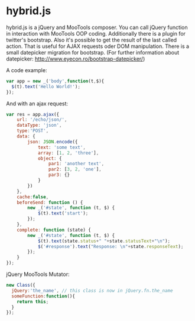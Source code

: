 hybrid.js
=========

hybrid.js is a jQuery and MooTools composer. You can call jQuery function in interaction with MooTools OOP coding. Additionally there is a plugin for twitter's bootstrap. Also it's possible to get the result of the last called action. That is useful for AJAX requests oder DOM manipulation. There is a small datepicker migration for bootstrap. (For further information about datepicker: http://www.eyecon.ro/bootstrap-datepicker/) 

A code example: 
```javascript
var app = new _('body',function(t,$){
  $(t).text('Hello World!');  
});
```

And with an ajax request:
```javascript
var res = app.ajax({
    url: '/echo/json/',
    dataType: 'json',
    type:'POST',
    data: {
        json: JSON.encode({
            text: 'some text',
            array: [1, 2, 'three'],
            object: {
                par1: 'another text',
                par2: [3, 2, 'one'],
                par3: {}
            }
        })
    },
    cache:false,
    beforeSend: function () {
        new _('#state', function (t, $) {
            $(t).text('start');
        });
    },
    complete: function (state) {
        new _('#state', function (t, $) {
            $(t).text(state.status+" "+state.statusText+"\n");
            $('#response').text("Response: \n"+state.responseText);
        });
    }
});
```

jQuery MooTools Mutator:

```javascript
new Class({
  jQuery:'the_name', // this class is now in jQuery.fn.the_name
  someFunction:function(){
    return this;
  }
});
```


